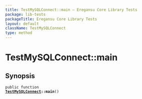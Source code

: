 ```yaml
---
title: TestMySQLConnect::main — Eregansu Core Library Tests
package: lib-tests
packageTitle: Eregansu Core Library Tests
layout: default
className: TestMySQLConnect
type: method
---
```


# TestMySQLConnect::main

## Synopsis

<code>public function <b><a href="TestMySQLConnect">TestMySQLConnect</a>::main</b>()</code>

